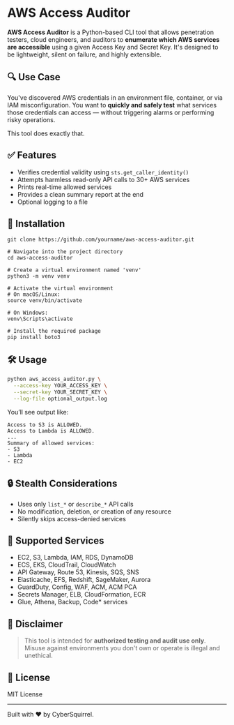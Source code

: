 # AWS Access Auditor

**AWS Access Auditor** is a Python-based CLI tool that allows penetration testers, cloud engineers, and auditors to **enumerate which AWS services are accessible** using a given Access Key and Secret Key. It's designed to be lightweight, silent on failure, and highly extensible.

## 🔍 Use Case

You've discovered AWS credentials in an environment file, container, or via IAM misconfiguration. You want to **quickly and safely test** what services those credentials can access — without triggering alarms or performing risky operations.

This tool does exactly that.

## ✅ Features

- Verifies credential validity using `sts.get_caller_identity()`
- Attempts harmless read-only API calls to 30+ AWS services
- Prints real-time allowed services
- Provides a clean summary report at the end
- Optional logging to a file

## 🚀 Installation

```# Clone the repository
git clone https://github.com/yourname/aws-access-auditor.git

# Navigate into the project directory
cd aws-access-auditor

# Create a virtual environment named 'venv'
python3 -m venv venv

# Activate the virtual environment
# On macOS/Linux:
source venv/bin/activate

# On Windows:
venv\Scripts\activate

# Install the required package
pip install boto3
```

## 🛠️ Usage


```bash
python aws_access_auditor.py \
  --access-key YOUR_ACCESS_KEY \
  --secret-key YOUR_SECRET_KEY \
  --log-file optional_output.log
```

You’ll see output like:

```text
Access to S3 is ALLOWED.
Access to Lambda is ALLOWED.
...
Summary of allowed services:
- S3
- Lambda
- EC2
```

## 🔒 Stealth Considerations

- Uses only `list_*` or `describe_*` API calls
- No modification, deletion, or creation of any resource
- Silently skips access-denied services

## 📁 Supported Services

- EC2, S3, Lambda, IAM, RDS, DynamoDB
- ECS, EKS, CloudTrail, CloudWatch
- API Gateway, Route 53, Kinesis, SQS, SNS
- Elasticache, EFS, Redshift, SageMaker, Aurora
- GuardDuty, Config, WAF, ACM, ACM PCA
- Secrets Manager, ELB, CloudFormation, ECR
- Glue, Athena, Backup, Code* services

## 📌 Disclaimer

> This tool is intended for **authorized testing and audit use only**. Misuse against environments you don't own or operate is illegal and unethical.

## 📄 License

MIT License

---

Built with ❤️ by CyberSquirrel.
